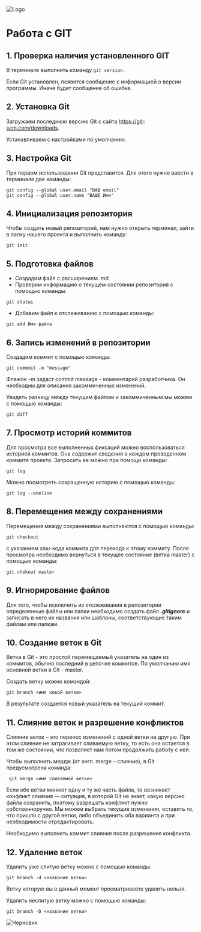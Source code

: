 ![Logo](Git-Logo-1788C.png)

# Работа с GIT

## 1. Проверка наличия установленного GIT
В терминале выполнить команду `git version`.

Если Git установлен, появится сообщение с информацией о версии программы. Иначе будет сообщение об ошибке.

## 2. Установка Git
Загружаем последнюю версию Git c сайта  https://git-scm.com/downloads.

Устанавливаем с настройками по умолчанию.

## 3. Настройка Git
При первом использовании Git представится. Для этого нужно ввести в терминале две команды:
```
git config --global user.email "ВАШ email"
git config --global user.name "ВАШЕ Имя"
```
## 4. Инициализация репозитория
Чтобы создать новый репозиторий, нам нужно открыть терминал, зайти в папку нашего проекта и выполнить команду:
```
git init
```
## 5. Подготовка файлов
* Создадим файл с расширением .md
* Проверим информацию о текущем состоянии репозитория с помощью команды:
 ```
 git status
 ```
* Добавим файл к отслеживанию с помощью команды:
```
git add Имя файла
```
## 6. Запись изменений в репозитории
Создадим коммит с помощью команды:
```
git commmit -m "message"
```
Флажок -m задаст commit message - комментарий разработчика. Он необходим для описания закоммиченных изменений.

Увидеть разницу между текущим файлом и закоммиченным мы можем с помощью команды:
```
git diff
```
## 7. Просмотр историй коммитов
Для просмотра все выполненных фиксаций можно воспользоваться историей коммитов. Она содержит сведения о каждом проведенном коммите проекта. Запросить ее можно при помощи команды:
```
git log
```
Можно посмотреть сокращенную историю с помощью команды:
```
git log --oneline
```
## 8. Перемещения между сохранениями
Перемещения между сохранениями выполняются с помощью команды:
```
git checkout
```
с указанием хэш-кода коммита для перехода к этому коммиту.
После просмотра необходимо вернуться в текущее состояние (ветка master) с помощью команды:
```
git chekout master
```
## 9. Игнорирование файлов

Для того, чтобы исключить из отслеживания в репозитории определенные файлы или папки необходимо создать файл ***.gitignore*** и записать в него их названия или шаблоны, соответствующие таким файлам или папкам.

## 10. Создание веток в Git

Ветка в Git - это простой перемещаемый указатель на один из коммитов, обычно последний в цепочке коммитов.
По умолчанию имя основной ветки в Git - master.

Создать ветку можно командой:
```
git branch <имя новой ветки>
```
В результате создается новый указатель на текущий коммит.


## 11. Слияние веток и разрешение конфликтов

Слияние веток – это перенос изменений с одной ветки на другую. При этом слияние не затрагивает сливаемую ветку, то есть она остается в том же состоянии, что позволяет нам потом продолжить работу с ней.

Чтобы выполнить мердж (от англ. merge – слияние), в Git предусмотрена команда:
```
 git merge <имя сливаемой ветки>
 ```

Если обе ветви меняют одну и ту же часть файла, то возникает конфликт слияния — ситуация, в которой Git не знает, какую версию файла сохранить, поэтому разрешать конфликт нужно собственноручно. Мы можем выбрать текущие изменения, оставить то, что пришло с другой ветки, либо объединить оба варианта и при необходимости отредактировать.

Необходимо выполнить коммит слияния после разрешения конфликта.



## 12. Удаление веток

Удалить уже слитую ветку можно с помощью команды:
```
git branch -d <название ветки>
```
Ветку которую вы в данный момент просматриваете удалить нельзя.

Удалить неслитую ветку можно с помощью команды:
```
git branch -D <название ветки>
```
![Черновик](Черновики.png)


